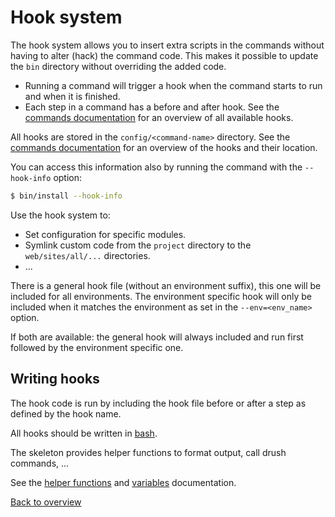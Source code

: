 # Hook system
The hook system allows you to insert extra scripts in the commands without
having to alter (hack) the command code. This makes it possible to update the
`bin` directory without overriding the added code.

- Running a command will trigger a hook when the command starts to run and when
  it is finished.
- Each step in a command has a before and after hook. See the
  [commands documentation][link-commands] for an overview of all available
  hooks.

All hooks are stored in the `config/<command-name>` directory. See the
[commands documentation][link-commands] for an overview of the hooks and their
location.

You can access this information also by running the command with the
`--hook-info` option:

```bash
$ bin/install --hook-info
```

Use the hook system to:
- Set configuration for specific modules.
- Symlink custom code from the `project` directory to the `web/sites/all/...`
  directories.
- ...

There is a general hook file (without an environment suffix), this one will be
included for all environments. The environment specific hook will only be
included when it matches the environment as set in the `--env=<env_name>`
option.

If both are available: the general hook will always included and run first
followed by the environment specific one.



## Writing hooks
The hook code is run by including the hook file before or after a step as
defined by the hook name.

All hooks should be written in [bash][link-bash].

The skeleton provides helper functions to format output, call drush commands,
...

See the [helper functions][link-hooks-helpers] and
[variables][link-hooks-variables] documentation.



[Back to overview][link-overview]



[link-commands]: README.md#commands
[link-bash]: http://www.tldp.org/LDP/abs/html/
[link-hooks-helpers]: hooks-helpers.md
[link-hooks-variables]: hooks-variables.md

[link-overview]: README.md
